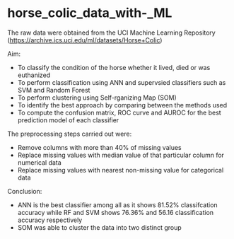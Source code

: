 # horse_colic_data_with-_ML

The raw data were obtained from the UCI Machine Learning Repository (https://archive.ics.uci.edu/ml/datasets/Horse+Colic)

Aim: 
- To classify the condition of the horse whether it lived, died or was euthanized
- To perform classification using ANN and supervsied classifiers such as SVM and Random Forest 
- To perform clustering using Self-rganizing Map (SOM)
- To identify the best approach by comparing between the methods used 
- To compute the confusion matrix, ROC curve and AUROC for the best prediction model of
each classifier

The preprocessing steps carried out were:
- Remove columns with more than 40% of missing values 
- Replace missing values with median value of that particular column for numerical data
- Replace missing values with nearest non-missing value for categorical data

Conclusion: 
- ANN is the best classifier among all as it shows 81.52% classifcation accuracy while RF and SVM shows 76.36% and 56.16 classification accuracy respectively
- SOM was able to cluster the data into two distinct group

